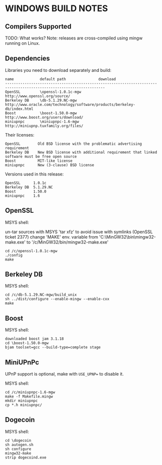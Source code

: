 WINDOWS BUILD NOTES
===================


Compilers Supported
-------------------
TODO: What works?
Note: releases are cross-compiled using mingw running on Linux.


Dependencies
------------
Libraries you need to download separately and build:

	name            default path               download
	--------------------------------------------------------------------------------------------------------------------
	OpenSSL         \openssl-1.0.1c-mgw        http://www.openssl.org/source/
	Berkeley DB     \db-5.1.29.NC-mgw          http://www.oracle.com/technology/software/products/berkeley-db/index.html
	Boost           \boost-1.50.0-mgw          http://www.boost.org/users/download/
	miniupnpc       \miniupnpc-1.6-mgw         http://miniupnp.tuxfamily.org/files/

Their licenses:

	OpenSSL        Old BSD license with the problematic advertising requirement
	Berkeley DB    New BSD license with additional requirement that linked software must be free open source
	Boost          MIT-like license
	miniupnpc      New (3-clause) BSD license

Versions used in this release:

	OpenSSL      1.0.1c
	Berkeley DB  5.1.29.NC
	Boost        1.50.0
	miniupnpc    1.6


OpenSSL
-------
MSYS shell:

un-tar sources with MSYS 'tar xfz' to avoid issue with symlinks (OpenSSL ticket 2377)
change 'MAKE' env. variable from 'C:\MinGW32\bin\mingw32-make.exe' to '/c/MinGW32/bin/mingw32-make.exe'

	cd /c/openssl-1.0.1c-mgw
	./config
	make

Berkeley DB
-----------
MSYS shell:

	cd /c/db-5.1.29.NC-mgw/build_unix
	sh ../dist/configure --enable-mingw --enable-cxx
	make

Boost
-----
MSYS shell:

	downloaded boost jam 3.1.18
	cd \boost-1.50.0-mgw
	bjam toolset=gcc --build-type=complete stage

MiniUPnPc
---------
UPnP support is optional, make with `USE_UPNP=` to disable it.

MSYS shell:

	cd /c/miniupnpc-1.6-mgw
	make -f Makefile.mingw
	mkdir miniupnpc
	cp *.h miniupnpc/

Dogecoin
-------
MSYS shell:

	cd \dogecoin
	sh autogen.sh
	sh configure
	mingw32-make
	strip dogecoind.exe

